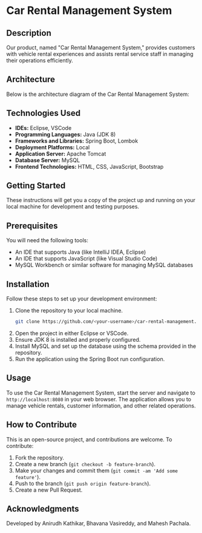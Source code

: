 
# Car Rental Management System

## Description
Our product, named "Car Rental Management System," provides customers with vehicle rental experiences and assists rental service staff in managing their operations efficiently.

## Architecture
Below is the architecture diagram of the Car Rental Management System:



## Technologies Used
- **IDEs:** Eclipse, VSCode
- **Programming Languages:** Java (JDK 8)
- **Frameworks and Libraries:** Spring Boot, Lombok
- **Deployment Platforms:** Local
- **Application Server:** Apache Tomcat
- **Database Server:** MySQL
- **Frontend Technologies:** HTML, CSS, JavaScript, Bootstrap

## Getting Started
These instructions will get you a copy of the project up and running on your local machine for development and testing purposes.

## Prerequisites
You will need the following tools:
- An IDE that supports Java (like IntelliJ IDEA, Eclipse)
- An IDE that supports JavaScript (like Visual Studio Code)
- MySQL Workbench or similar software for managing MySQL databases

## Installation
Follow these steps to set up your development environment:

1. Clone the repository to your local machine.
   ```bash
   git clone https://github.com/<your-username>/car-rental-management.git
   ```
2. Open the project in either Eclipse or VSCode.
3. Ensure JDK 8 is installed and properly configured.
4. Install MySQL and set up the database using the schema provided in the repository.
5. Run the application using the Spring Boot run configuration.

## Usage
To use the Car Rental Management System, start the server and navigate to `http://localhost:8080` in your web browser. The application allows you to manage vehicle rentals, customer information, and other related operations.

## How to Contribute
This is an open-source project, and contributions are welcome. To contribute:

1. Fork the repository.
2. Create a new branch (`git checkout -b feature-branch`).
3. Make your changes and commit them (`git commit -am 'Add some feature'`).
4. Push to the branch (`git push origin feature-branch`).
5. Create a new Pull Request.

## Acknowledgments
Developed by Anirudh Kathikar, Bhavana Vasireddy, and Mahesh Pachala.

